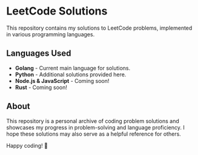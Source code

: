 # LeetCode Solutions

This repository contains my solutions to LeetCode problems, implemented in various programming languages.

## Languages Used
- **Golang** - Current main language for solutions.
- **Python** - Additional solutions provided here.
- **Node.js & JavaScript** - Coming soon!
- **Rust** - Coming soon!

## About
This repository is a personal archive of coding problem solutions and showcases my progress in problem-solving and language proficiency. I hope these solutions may also serve as a helpful reference for others.

Happy coding! 🚀
